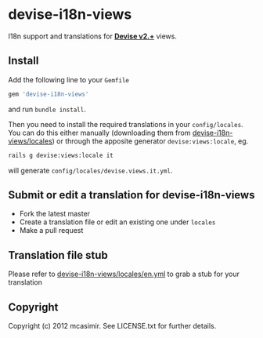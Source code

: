 #  devise-i18n-views

I18n support and translations for **[Devise v2.+](https://github.com/plataformatec/devise)** views.

## Install

Add the following line to your `Gemfile`

``` rb
gem 'devise-i18n-views'
```

and run `bundle install`.

Then you need to install the required translations in your `config/locales`. You can do this either manually (downloading them from [devise-i18n-views/locales](https://github.com/mcasimir/devise-i18n-views/tree/master/locales)) or through the apposite generator `devise:views:locale`, eg. 

``` sh 
rails g devise:views:locale it
```

will generate `config/locales/devise.views.it.yml`.

## Submit or edit a translation for devise-i18n-views
 
* Fork the latest master
* Create a translation file or edit an existing one under `locales`
* Make a pull request

## Translation file stub 

Please refer to [devise-i18n-views/locales/en.yml](https://github.com/mcasimir/devise-i18n-views/blob/master/locales/en.yml) to grab a stub for your translation

## Copyright

Copyright (c) 2012 mcasimir. See LICENSE.txt for
further details.

